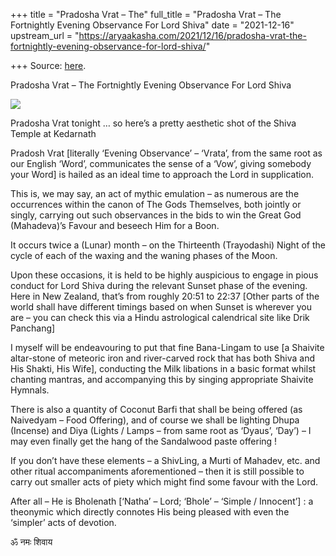 +++
title = "Pradosha Vrat – The"
full_title = "Pradosha Vrat – The Fortnightly Evening Observance For Lord Shiva"
date = "2021-12-16"
upstream_url = "https://aryaakasha.com/2021/12/16/pradosha-vrat-the-fortnightly-evening-observance-for-lord-shiva/"

+++
Source: [here](https://aryaakasha.com/2021/12/16/pradosha-vrat-the-fortnightly-evening-observance-for-lord-shiva/).

Pradosha Vrat – The Fortnightly Evening Observance For Lord Shiva

![](https://aryaakasha.files.wordpress.com/2021/12/fglaljcxma4jwbw-1.jpg?w=640)

Pradosha Vrat tonight … so here’s a pretty aesthetic shot of the Shiva
Temple at Kedarnath

Pradosh Vrat \[literally ‘Evening Observance’ – ‘Vrata’, from the same
root as our English ‘Word’, communicates the sense of a ‘Vow’, giving
somebody your Word\] is hailed as an ideal time to approach the Lord in
supplication.

This is, we may say, an act of mythic emulation – as numerous are the
occurrences within the canon of The Gods Themselves, both jointly or
singly, carrying out such observances in the bids to win the Great God
(Mahadeva)’s Favour and beseech Him for a Boon.

It occurs twice a (Lunar) month – on the Thirteenth (Trayodashi) Night
of the cycle of each of the waxing and the waning phases of the Moon.

Upon these occasions, it is held to be highly auspicious to engage in
pious conduct for Lord Shiva during the relevant Sunset phase of the
evening. Here in New Zealand, that’s from roughly 20:51 to 22:37 \[Other
parts of the world shall have different timings based on when Sunset is
wherever you are – you can check this via a Hindu astrological
calendrical site like Drik Panchang\]

I myself will be endeavouring to put that fine Bana-Lingam to use \[a
Shaivite altar-stone of meteoric iron and river-carved rock that has
both Shiva and His Shakti, His Wife\], conducting the Milk libations in
a basic format whilst chanting mantras, and accompanying this by singing
appropriate Shaivite Hymnals.

There is also a quantity of Coconut Barfi that shall be being offered
(as Naivedyam – Food Offering), and of course we shall be lighting Dhupa
(Incense) and Diya (Lights / Lamps – from same root as ‘Dyaus’, ‘Day’) –
I may even finally get the hang of the Sandalwood paste offering !

If you don’t have these elements – a ShivLing, a Murti of Mahadev, etc.
and other ritual accompaniments aforementioned – then it is still
possible to carry out smaller acts of piety which might find some favour
with the Lord.

After all – He is Bholenath \[‘Natha’ – Lord; ‘Bhole’ – ‘Simple /
Innocent’\] : a theonymic which directly connotes His being pleased with
even the ‘simpler’ acts of devotion.

ॐ नमः शिवाय
